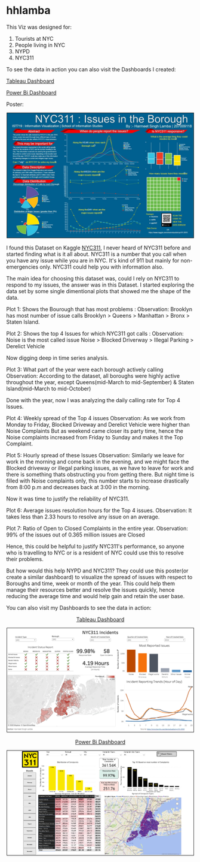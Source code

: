 # hhlamba
This Viz was designed for:
1. Tourists at NYC
2. People living in NYC
3. NYPD 
4. NYC311

To see the data in action you can also visit the Dashboards I created:


<p>
  <a href="https://public.tableau.com/profile/hhlamba#!/vizhome/NYC311IncidentsDashboard/Dashboard1" target="_blank">Tableau Dashboard</a>  
</p>

<p>
  <a href="https://app.powerbi.com/view?r=eyJrIjoiOWU4NDZjNjAtNDM2NS00OWM4LTlmNTgtNjZiOGMzNDU5NmQxIiwidCI6IjQyNzhhNDAyLTFhOWUtNGViOS04NDE0LWZmYjU1YTVmY2YxZSIsImMiOjN9" target="_blank">Power Bi Dashboard</a>  
</p>


Poster:
<p align="center">
  <img src="https://github.com/hhlamba/NYC311-Issues-in-the-Borough/blob/main/Output/Resource-Planning-Strategies.jpg" width="500" title="NYC311 Awareness Strategy" border="1">
</p>

I found this Dataset on Kaggle [NYC311](https://www.kaggle.com/sherinclaudia/nyc311-2010), I never heard of NYC311 before and started finding what is it all about. NYC311 is a number that you call when you have any issue while you are in NYC. It's kind of 911 but mainly for non-emergencies only. NYC311 could help you with information also.


The main idea for choosing this dataset was, could I rely on NYC311 to respond to my issues, the answer was in this Dataset. I started exploring the data set by some single dimentional plots that showed me the shape of the data.

Plot 1: Shows the Bourough that has most problems : 
            Observation: Brooklyn has most number of issue calls
                         Brooklyn > Queens > Manhattan > Bronx > Staten Island.
                         
Plot 2: Shows the top 4 Issues for which NYC311 got calls : 
            Observation: Noise is the most called issue
                         Noise > Blocked Driverway > Illegal Parking > Derelict Vehicle

Now digging deep in time series analysis.

Plot 3: What part of the year were each borough actively calling
            Observation: According to the dataset, all boroughs were highly active throughout the year, except Queens(mid-March to mid-September) & Staten Island(mid-March to mid-October) 

Done with the year, now I was analyzing the daily calling rate for Top 4 Issues.

Plot 4: Weekly spread of the Top 4 issues
            Observation: As we work from Monday to Friday, Blocked Driveway and Derelict Vehicle were higher than Noise Complaints
                         But as weekend came closer its party time, hence the Noise complaints increased from Friday to Sunday and makes it the Top Complaint.

Plot 5: Hourly spread of these Issues
            Observation: Similarly we leave for work in the morning and come back in the evening, and we might face the Blocked driveway or illegal parking issues, as we have to leave for work and there is something thats obstructing you from getting there.
                         But night time is filled with Noise complaints only, this number starts to increase drastically from 8:00 p.m and decreases back at 3:00 in the morning.

Now it was time to justify the reliability of NYC311.

Plot 6: Average issues resolution hours for the Top 4 issues.
            Observation: It takes less than 2.33 hours to resolve any issue on an average.

Plot 7: Ratio of Open to Closed Complaints in the entire year.
            Observation: 99% of the issues out of 0.365 million issues are Closed



Hence, this could be helpful to justify NYC311's performance, so anyone who is travelling to NYC or is a resident of NYC could use this to resolve their problems.

But how would this help NYPD and NYC311?
They could use this poster(or create a similar dashboard) to visualize the spread of issues with respect to Boroughs and time, week or month of the year. This could help them manage their resources better and resolve the issues quickly, hence reducing the average time and would help gain and retain the user base.


You can also visit my Dashboards to see the data in action:

<p align="center">
  <a href="https://public.tableau.com/profile/hhlamba#!/vizhome/NYC311IncidentsDashboard/Dashboard1" target=_blank>Tableau Dashboard</a>  
</p>


<p align="center">
  <img src="https://github.com/hhlamba/NYC311-Issues-in-the-Borough/blob/main/Output/Tableau.png" width="500" title="NYC311 Awareness Strategy" border="1">
</p>


<p align="center">
  <a href="https://app.powerbi.com/view?r=eyJrIjoiOWU4NDZjNjAtNDM2NS00OWM4LTlmNTgtNjZiOGMzNDU5NmQxIiwidCI6IjQyNzhhNDAyLTFhOWUtNGViOS04NDE0LWZmYjU1YTVmY2YxZSIsImMiOjN9" target=_blank>Power Bi Dashboard</a>  
</p>

<p align="center">
  <img src="https://github.com/hhlamba/NYC311-Issues-in-the-Borough/blob/main/Output/Power%20Bi.png" width="500" title="NYC311 Awareness Strategy" border="1">
</p>

